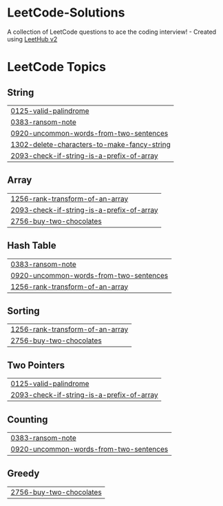 # LeetCode-Solutions
A collection of LeetCode questions to ace the coding interview! - Created using [LeetHub v2](https://github.com/arunbhardwaj/LeetHub-2.0)

<!---LeetCode Topics Start-->
# LeetCode Topics
## String
|  |
| ------- |
| [0125-valid-palindrome](https://github.com/ethan17225/LeetCode-Solutions/tree/master/0125-valid-palindrome) |
| [0383-ransom-note](https://github.com/ethan17225/LeetCode-Solutions/tree/master/0383-ransom-note) |
| [0920-uncommon-words-from-two-sentences](https://github.com/ethan17225/LeetCode-Solutions/tree/master/0920-uncommon-words-from-two-sentences) |
| [1302-delete-characters-to-make-fancy-string](https://github.com/ethan17225/LeetCode-Solutions/tree/master/1302-delete-characters-to-make-fancy-string) |
| [2093-check-if-string-is-a-prefix-of-array](https://github.com/ethan17225/LeetCode-Solutions/tree/master/2093-check-if-string-is-a-prefix-of-array) |
## Array
|  |
| ------- |
| [1256-rank-transform-of-an-array](https://github.com/ethan17225/LeetCode-Solutions/tree/master/1256-rank-transform-of-an-array) |
| [2093-check-if-string-is-a-prefix-of-array](https://github.com/ethan17225/LeetCode-Solutions/tree/master/2093-check-if-string-is-a-prefix-of-array) |
| [2756-buy-two-chocolates](https://github.com/ethan17225/LeetCode-Solutions/tree/master/2756-buy-two-chocolates) |
## Hash Table
|  |
| ------- |
| [0383-ransom-note](https://github.com/ethan17225/LeetCode-Solutions/tree/master/0383-ransom-note) |
| [0920-uncommon-words-from-two-sentences](https://github.com/ethan17225/LeetCode-Solutions/tree/master/0920-uncommon-words-from-two-sentences) |
| [1256-rank-transform-of-an-array](https://github.com/ethan17225/LeetCode-Solutions/tree/master/1256-rank-transform-of-an-array) |
## Sorting
|  |
| ------- |
| [1256-rank-transform-of-an-array](https://github.com/ethan17225/LeetCode-Solutions/tree/master/1256-rank-transform-of-an-array) |
| [2756-buy-two-chocolates](https://github.com/ethan17225/LeetCode-Solutions/tree/master/2756-buy-two-chocolates) |
## Two Pointers
|  |
| ------- |
| [0125-valid-palindrome](https://github.com/ethan17225/LeetCode-Solutions/tree/master/0125-valid-palindrome) |
| [2093-check-if-string-is-a-prefix-of-array](https://github.com/ethan17225/LeetCode-Solutions/tree/master/2093-check-if-string-is-a-prefix-of-array) |
## Counting
|  |
| ------- |
| [0383-ransom-note](https://github.com/ethan17225/LeetCode-Solutions/tree/master/0383-ransom-note) |
| [0920-uncommon-words-from-two-sentences](https://github.com/ethan17225/LeetCode-Solutions/tree/master/0920-uncommon-words-from-two-sentences) |
## Greedy
|  |
| ------- |
| [2756-buy-two-chocolates](https://github.com/ethan17225/LeetCode-Solutions/tree/master/2756-buy-two-chocolates) |
<!---LeetCode Topics End-->